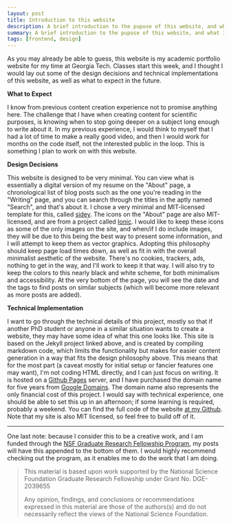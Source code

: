 ```yaml
---
layout: post
title: Introduction to this website
description: A brief introduction to the pupose of this website, and what I'll be doing for the next five or so years of my life.
summary: A brief introduction to the pupose of this website, and what I'll be doing for the next five or so years of my life.
tags: [frontend, design]
---
```


As you may already be able to guess, this website is my academic portfolio website for my time at Georgia Tech. 
Classes start this week, and I thought I would lay out some of the design decisions and technical implementations of 
this website, as well as what to expect in the future. 

**What to Expect**

I know from previous content creation experience not to promise anything here. The challenge that I have when creating content for scientific purposes, is knowing when to stop going deeper on a subject long enough to write about it. In my previous experience, I would think to myself that I had a lot of time to make a really good video, and then I would work for months on the code itself, not the interested public in the loop. This is something I plan to work on with this website. 

**Design Decisions**

This website is designed to be very minimal. You can view what is essentially a digital version of my resume on the "About" page, a chronological list of blog posts such as the one you're reading in the "Writing" page, and you can search through the titles in the aptly named "Search", and that's about it. I chose a very minimal and MIT-licensed template for this, called [sidey](https://github.com/ronv/sidey). The icons on the "About" page are also MIT-licensed, and are from a project called [Ionic](https://github.com/ionic-team/ionicons). I would like to keep these icons as some of the only images on the site, and when/if I do include images, they will be due to this being the best way to present some information, and I will attempt to keep them as vector graphics. Adopting this philosophy should keep page load times down, as well as fit in with the overall minimalist aesthetic of the website. There's no cookies, trackers, ads, nothing to get in the way, and I'll work to keep it that way. I will also try to keep the colors to this nearly black and white scheme, for both minimalism and accessibility. At the very bottom of the page, you will see the date and the tags to find posts on similar subjects (which will become more relevant as more posts are added).

**Technical Implementation**

I want to go through the technical details of this project, mostly so that if another PhD student or anyone in a similar situation wants to create a website, they may have some idea of what this one looks like. This site is based on the Jekyll project linked above, and is created by compiling markdown code, which limits the functionality but makes for easier content generation in a way that fits the design philosophy above. This means that for the most part (a caveat mostly for initial setup or fancier features one may want), I'm not coding HTML directly, and I can just focus on writing. It is hosted on a [Github Pages](https://docs.github.com/en/pages/getting-started-with-github-pages/about-github-pages) server, and I have purchased the domain name for five years from [Google Domains](domains.google). The domain name also represents the only financial cost of this project. I would say with technical experience, one should be able to set this up in an afternoon; if some learning is required, probably a weekend. You can find the full code of the website [at my Github](https://github.com/itsgt/personal). Note that my site is also MIT licensed, so feel free to build off of it. 

---

One last note: because I consider this to be a creative work, and I am funded through the [NSF Graduate Research Fellowship Program](https://www.nsfgrfp.org/), my posts will have this appended to the bottom of them. I would highly recommend checking out the program, as it enables me to do the work that I am doing.

> This material is based upon work supported by the National 
Science Foundation Graduate Research Fellowship under 
Grant No. DGE-2039655
>
> Any opinion, findings, and conclusions or recommendations 
expressed in this material are those of the authors(s) and 
do not necessarily reflect the views of the National 
Science Foundation.
